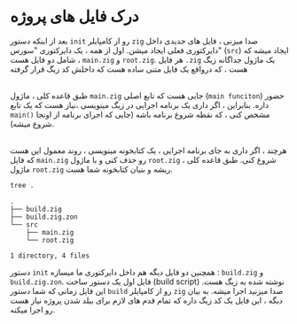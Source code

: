 # درک فایل های پروژه

بعد از اینکه دستور `init` رو از کامپایلر `zig` صدا میزنی ، فایل های جدیدی داخل دایرکتوری فعلی ایجاد میشن. اول از همه ، یک دایرکتوری "سورس" (`src`) ایجاد میشه که شامل دو فایل هست ، `main.zig` و `root.zig`. هر فایل `.zig` یک ماژول جداگانه زیگ هست ، که درواقع یک فایل متنی ساده هست که داخلش کد زیگ قرار گرفته<br><br>

طبق قاعده کلی ، ماژول `main.zig` جایی هست که تابع اصلی (`main funciton`) حضور داره. بنابراین ، اگر داری یک برنامه اجرایی در زیگ مینویسی ،‌نیاز هست که یک تابع `main()`  مشخص کنی ،‌ که نقطه شروع برنامه باشه (جایی که اجرای برنامه از اونجا شروع میشه).<br><br>

هرچند ، اگر داری به جای برنامه اجرایی ، یک کتابخونه مینویسی ، روند معمول این هست که فایل `main.zig` رو حذف کنی و با ماژول `root.zig` شروع کنی. طبق قاعده کلی ، ماژول `root.zig` ریشه و بنیان کتابخونه شما هست.
```bash
tree .
```
```result
.
├── build.zig
├── build.zig.zon
└── src
    ├── main.zig
    └── root.zig

1 directory, 4 files
```

دستور `init` همچنین دو فایل دیگه هم داخل دایرکتوری ما میسازه : `build.zig` و `build.zig.zon`. فایل اول یک دستور ساخت (build script) نوشته شده به زیگ هست. این فایل زمانی که شما دستور `build` رو از کامپایلر `zig` صدا میزنید اجرا میشه. به بیان دیگه ، این فایل یک کد زیگ داره که تمام قدم های لازم برای بیلد شدن پروژه نیاز هست رو اجرا میکنه.